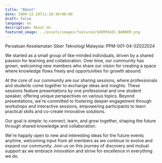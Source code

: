 ```yaml
---
title: "About"
date: 2000-12-18T11:10:36+08:00
draft: false
language: en
description: About Us
featured_image: ../assets/images/featured/SHERPASEC_BANNER.png
---
```


Persatuan Keselamatan Siber Teknologi Malaysia: PPM-001-04-02022024

We started as a small group of like-minded individuals, driven by a shared passion for learning and collaboration. Over time, our community has grown, welcoming new members who share our vision for creating a space where knowledge flows freely and opportunities for growth abound.

At the core of our community are our sharing sessions, where professionals and students come together to exchange ideas and insights. These sessions feature presentations by one professional and one student speaker, offering unique perspectives on various topics. Beyond presentations, we're committed to fostering deeper engagement through workshops and interactive sessions, empowering participants to learn practical skills and co-create innovative solutions.

Our goal is simple: to connect, learn, and grow together, shaping the future through shared knowledge and collaboration.

We're happily open to new and interesting ideas for the future events anytime, welcoming input from all members as we continue to evolve and expand our community. Join us on this journey of discovery and mutual support as we embrace innovation and strive for excellence in everything we do.